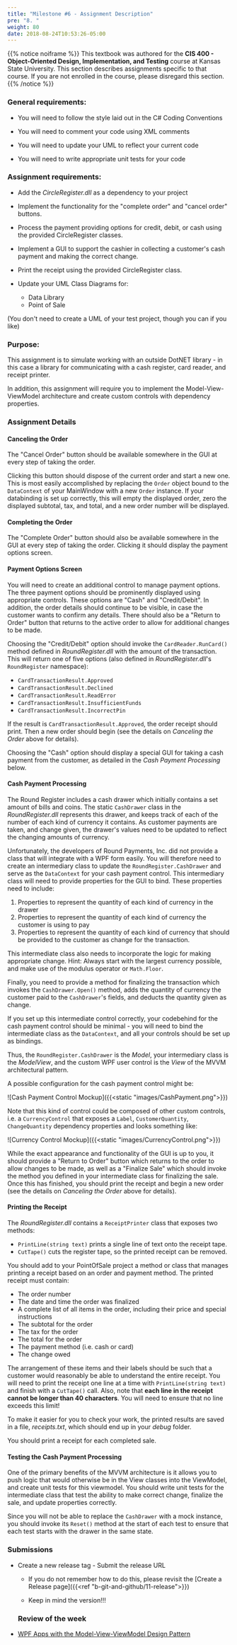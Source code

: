 ```yaml
---
title: "Milestone #6 - Assignment Description"
pre: "8. "
weight: 80
date: 2018-08-24T10:53:26-05:00
---
```


{{% notice noiframe %}}
This textbook was authored for the **CIS 400 - Object-Oriented Design, Implementation, and Testing** course at Kansas State University.  This section describes assignments specific to that course.  If you are not enrolled in the course, please disregard this section.
{{% /notice %}}


### General requirements:

* You will need to follow the style laid out in the C# Coding Conventions

* You will need to comment your code using XML comments

* You will need to update your UML to reflect your current code

* You will need to write appropriate unit tests for your code

### Assignment requirements:

* Add the _CircleRegister.dll_ as a dependency to your project

* Implement the functionality for the "complete order" and "cancel order" buttons.

* Process the payment providing options for credit, debit, or cash using the provided CircleRegister classes.

* Implement a GUI to support the cashier in collecting a customer's cash payment and making the correct change.

* Print the receipt using the provided CircleRegister class.

* Update your UML Class Diagrams for:
  * Data Library
  * Point of Sale

(You don't need to create a UML of your test project, though you can if you like)

### Purpose:

This assignment is to simulate working with an outside DotNET library - in this case a library for communicating with a cash register, card reader, and receipt printer.

In addition, this assignment will require you to implement the Model-View-ViewModel architecture and create custom controls with dependency properties.

### Assignment Details

#### Canceling the Order
The "Cancel Order" button should be available somewhere in the GUI at every step of taking the order.

Clicking this button should dispose of the current order and start a new one.  This is most easily accomplished by replacing the `Order` object bound to the `DataContext` of your MainWindow with a new `Order` instance.  If your databinding is set up correctly, this will empty the displayed order, zero the displayed subtotal, tax, and total, and a new order number will be displayed.

#### Completing the Order
The "Complete Order" button should also be available somewhere in the GUI at every step of taking the order.  Clicking it should display the payment options screen. 

#### Payment Options Screen 
You will need to create an additional control to manage payment options.  The three payment options should be prominently displayed using appropriate controls.  These options are "Cash" and "Credit/Debit".  In addition, the order details should continue to be visible, in case the customer wants to confirm any details.  There should also be a "Return to Order" button that returns to the active order to allow for additional changes to be made.

Choosing the "Credit/Debit" option should invoke the `CardReader.RunCard()` method defined in _RoundRegister.dll_ with the amount of the transaction.  This will return one of five options (also defined in _RoundRegister.dll_'s `RoundRegister` namespace):

* `CardTransactionResult.Approved`
* `CardTransactionResult.Declined`
* `CardTransactionResult.ReadError`
* `CardTransactionResult.InsufficientFunds`
* `CardTransactionResult.IncorrectPin`

If the result is `CardTransactionResult.Approved`, the order receipt should print.  Then a new order should begin (see the details on _Canceling the Order_ above for details).

Choosing the "Cash" option should display a special GUI for taking a cash payment from the customer, as detailed in the _Cash Payment Processing_ below.

#### Cash Payment Processing 
The Round Register includes a cash drawer which initially contains a set amount of bills and coins.  The static `CashDrawer` class in the _RoundRegister.dll_ represents this drawer, and keeps track of each of the number of each kind of currency it contains.  As customer payments are taken, and change given, the drawer's values need to be updated to reflect the changing amounts of currency.

Unfortunately, the developers of Round Payments, Inc. did not provide a class that will integrate with a WPF form easily.  You will therefore need to create an intermediary class to update the `RoundRegister.CashDrawer` and serve as the `DataContext` for your cash payment control.  This intermediary class will need to provide properties for the GUI to bind.  These properties need to include:

1. Properties to represent the quantity of each kind of currency in the drawer
2. Properties to represent the quantity of each kind of currency the customer is using to pay
3. Properties to represent the quantity of each kind of currency that should be provided to the customer as change for the transaction.

This intermediate class also needs to incorporate the logic for making appropriate change.  Hint: Always start with the largest currency possible, and make use of the modulus operator or `Math.Floor`.

Finally, you need to provide a method for finalizing the transaction which invokes the `CashDrawer.Open()` method, adds the quantity of currency the customer paid to the `CashDrawer`'s fields, and deducts the quantity given as change.

If you set up this intermediate control correctly, your codebehind for the cash payment control should be minimal - you will need to bind the intermediate class as the `DataContext`, and all your controls should be set up as bindings.

Thus, the `RoundRegister.CashDrawer` is the _Model_, your intermediary class is the _ModelView_, and the custom WPF user control is the _View_ of the MVVM architectural pattern.

A possible configuration for the cash payment control might be:

![Cash Payment Control Mockup]({{<static "images/CashPayment.png">}})

Note that this kind of control could be composed of other custom controls, i.e. a `CurrencyControl` that exposes a `Label`, `CustomerQuantity`, `ChangeQuantity` dependency properties and looks something like:

![Currency Control Mockup]({{<static "images/CurrencyControl.png">}})

While the exact appearance and functionality of the GUI is up to you, it should provide a "Return to Order" button which returns to the order to allow changes to be made, as well as a "Finalize Sale" which should invoke the method you defined in your intermediate class for finalizing the sale.  Once this has finished, you should print the receipt and begin a new order (see the details on _Canceling the Order_ above for details).

#### Printing the Receipt 

The _RoundRegister.dll_ contains a `ReceiptPrinter` class that exposes two methods: 

* `PrintLine(string text)` prints a single line of text onto the receipt tape.  
* `CutTape()` cuts the register tape, so the printed receipt can be removed.

You should add to your PointOfSale project a method or class that manages printing a receipt based on an order and payment method.  The printed receipt must contain:
* The order number
* The date and time the order was finalized
* A complete list of all items in the order, including their price and special instructions
* The subtotal for the order 
* The tax for the order
* The total for the order 
* The payment method (i.e. cash or card)
* The change owed

The arrangement of these items and their labels should be such that a customer would reasonably be able to understand the entire receipt.  You will need to print the receipt one line at a time with `PrintLine(string text)` and finish with a `CutTape()` call.  Also, note that **each line in the receipt cannot be longer than 40 characters**.  You will need to ensure that no line exceeds this limit!

To make it easier for you to check your work, the printed results are saved in a file, _receipts.txt_, which should end up in your _debug_ folder.

You should print a receipt for each completed sale.

#### Testing the Cash Payment Processing

One of the primary benefits of the MVVM architecture is it allows you to push logic that would otherwise be in the View classes into the ViewModel, and create unit tests for this viewmodel.  You should write unit tests for the intermediate class that test the ability to make correct change, finalize the sale, and update properties correctly.

Since you will not be able to replace the `CashDrawer` with a mock instance, you should invoke its `Reset()` method at the start of each test to ensure that each test starts with the drawer in the same state.


### Submissions

* Create a new release tag - Submit the release URL

  * If you do not remember how to do this, please revisit the [Create a Release page]({{<ref "b-git-and-github/11-release">}})

  * Keep in mind the version!!!

  ### Review of the week

* [WPF Apps with the Model-View-ViewModel Design Pattern](https://docs.microsoft.com/en-us/archive/msdn-magazine/2009/february/patterns-wpf-apps-with-the-model-view-viewmodel-design-pattern)
